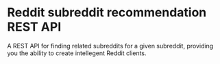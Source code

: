 # Reddit subreddit recommendation REST API

A REST API for finding related subreddits for a given subreddit, providing you the ability to create intellegent Reddit clients.

